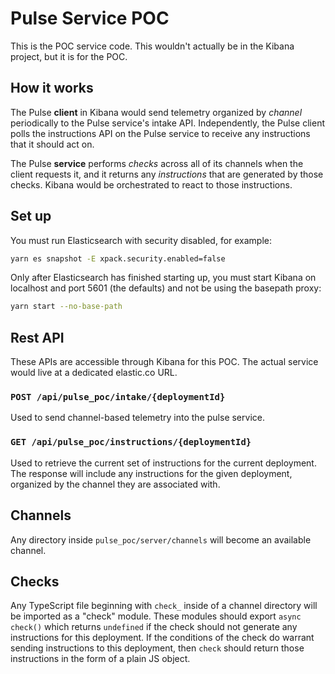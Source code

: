 # Pulse Service POC

This is the POC service code. This wouldn't actually be in the Kibana project, but it is for the POC.

## How it works

The Pulse **client** in Kibana would send telemetry organized by *channel* periodically to the Pulse service's intake API. Independently, the Pulse client polls the instructions API on the Pulse service to receive any instructions that it should act on.

The Pulse **service** performs *checks* across all of its channels when the client requests it, and it returns any *instructions* that are generated by those checks. Kibana would be orchestrated to react to those instructions.

## Set up

You must run Elasticsearch with security disabled, for example:

```sh
yarn es snapshot -E xpack.security.enabled=false
```

Only after Elasticsearch has finished starting up, you must start Kibana on
localhost and port 5601 (the defaults) and not be using the basepath proxy:

```sh
yarn start --no-base-path
```

## Rest API

These APIs are accessible through Kibana for this POC. The actual service would
live at a dedicated elastic.co URL.

### `POST /api/pulse_poc/intake/{deploymentId}`

Used to send channel-based telemetry into the pulse service.

### `GET /api/pulse_poc/instructions/{deploymentId}`

Used to retrieve the current set of instructions for the current deployment. The response will include any instructions for the given deployment, organized by the channel they are associated with.

## Channels

Any directory inside `pulse_poc/server/channels` will become an available
channel.

## Checks

Any TypeScript file beginning with `check_` inside of a channel directory will
be imported as a "check" module. These modules should export `async check()`
which returns `undefined` if the check should not generate any instructions
for this deployment. If the conditions of the check do warrant sending
instructions to this deployment, then `check` should return those instructions
in the form of a plain JS object.
